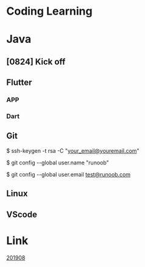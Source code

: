 # Coding Learning
# Java
## [0824] Kick off

## Flutter
###  APP
###  Dart
## Git
$ ssh-keygen -t rsa -C "your_email@youremail.com"

$ git config --global user.name "runoob" 

$ git config --global user.email test@runoob.com
## Linux

## VScode
# Link
[201908](https://github.com/coingoblog/blog/blob/master/201908.md)

